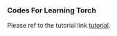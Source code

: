 ### Codes For Learning Torch

Please ref to the tutorial link [tutorial][1].

[1]: https://github.com/yunjey/pytorch-tutorial

